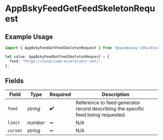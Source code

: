 # AppBskyFeedGetFeedSkeletonRequest

## Example Usage

```typescript
import { AppBskyFeedGetFeedSkeletonRequest } from "@speakeasy-sdks/bluesky/models/operations";

let value: AppBskyFeedGetFeedSkeletonRequest = {
  feed: "https://surprised-accelerator.net/",
};
```

## Fields

| Field                                                                            | Type                                                                             | Required                                                                         | Description                                                                      |
| -------------------------------------------------------------------------------- | -------------------------------------------------------------------------------- | -------------------------------------------------------------------------------- | -------------------------------------------------------------------------------- |
| `feed`                                                                           | *string*                                                                         | :heavy_check_mark:                                                               | Reference to feed generator record describing the specific feed being requested. |
| `limit`                                                                          | *number*                                                                         | :heavy_minus_sign:                                                               | N/A                                                                              |
| `cursor`                                                                         | *string*                                                                         | :heavy_minus_sign:                                                               | N/A                                                                              |